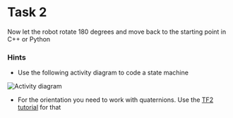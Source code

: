 # Task 2

Now let the robot rotate 180 degrees and move back to the starting point in C++ or Python

### Hints
- Use the following activity diagram to code a state machine

![Activity diagram](https://i.ibb.co/PC9JgMB/Diagram-2022-11-24-15-51-39.png "Activity diagram")
- For the orientation you need to work with quaternions. Use the [TF2 tutorial](http://wiki.ros.org/tf2/Tutorials/Quaternions "TF2 tutorial") for that 
